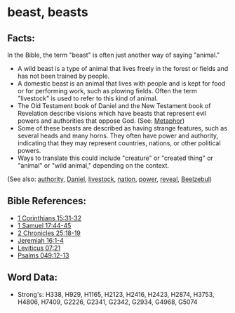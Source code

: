 # beast, beasts #

## Facts: ##

In the Bible, the term "beast" is often just another way of saying "animal."

* A wild beast is a type of animal that lives freely in the forest or fields and has not been trained by people.
* A domestic beast is an animal that lives with people and is kept for food or for performing work, such as plowing fields. Often the term "livestock" is used to refer to this kind of animal.
* The Old Testament book of Daniel and the New Testament book of Revelation describe visions which have beasts that represent evil powers and authorities that oppose God.  (See: [Metaphor](rc://en/ta/man/translate/figs-metaphor))
* Some of these beasts are described as having strange features, such as several heads and many horns. They often have power and authority, indicating that they may represent countries, nations, or other political powers.
* Ways to translate this could include "creature" or "created thing" or "animal" or "wild animal," depending on the context.

(See also: [authority](../kt/authority.md), [Daniel](../names/daniel.md), [livestock](../other/livestock.md), [nation](../other/nation.md), [power](../kt/power.md), [reveal](../kt/reveal.md), [Beelzebul](../names/beelzebul.md))

## Bible References: ##

* [1 Corinthians 15:31-32](rc://en/tn/help/1co/15/31)
* [1 Samuel 17:44-45](rc://en/tn/help/1sa/17/44)
* [2 Chronicles 25:18-19](rc://en/tn/help/2ch/25/18)
* [Jeremiah 16:1-4](rc://en/tn/help/jer/16/01)
* [Leviticus 07:21](rc://en/tn/help/lev/07/21)
* [Psalms 049:12-13](rc://en/tn/help/psa/049/012)

## Word Data: ##

* Strong's: H338, H929, H1165, H2123, H2416, H2423, H2874, H3753, H4806, H7409, G2226, G2341, G2342, G2934, G4968, G5074
